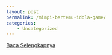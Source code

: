 ```yaml
---
layout: post
permalink: /mimpi-bertemu-idola-game/
categories:
    - Uncategorized
---
```


[Baca Selengkapnya](/03)